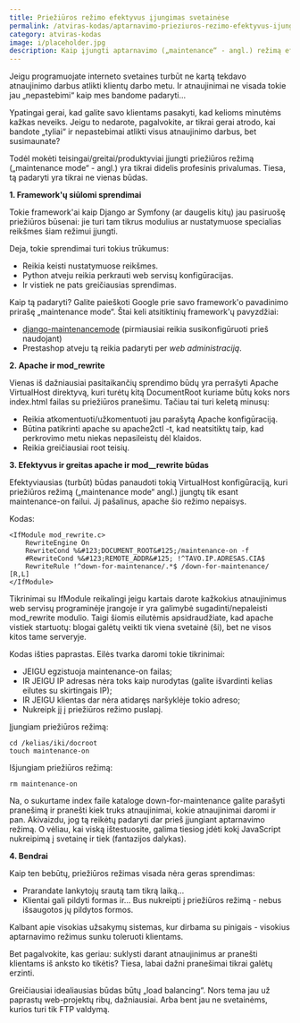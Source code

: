 ```yaml
---
title: Priežiūros režimo efektyvus įjungimas svetainėse
permalink: /atviras-kodas/aptarnavimo-prieziuros-rezimo-efektyvus-ijungimas-svetainese
category: atviras-kodas
image: i/placeholder.jpg
description: Kaip įjungti aptarnavimo („maintenance“ - angl.) režimą efektyviai ir greitai.
---
```


Jeigu programuojate interneto svetaines turbūt ne kartą tekdavo atnaujinimo darbus atlikti klientų darbo metu. Ir atnaujinimai ne visada tokie jau „nepastebimi“ kaip mes bandome padaryti...

Ypatingai gerai, kad galite savo klientams pasakyti, kad kelioms minutėms kažkas neveiks. Jeigu to nedarote, pagalvokite, ar tikrai gerai atrodo, kai bandote „tyliai“ ir nepastebimai atlikti visus atnaujinimo darbus, bet susimaunate?

Todėl mokėti teisingai/greitai/produktyviai įjungti priežiūros režimą („maintenance mode“ - angl.) yra tikrai didelis profesinis privalumas. Tiesa, tą padaryti yra tikrai ne vienas būdas.

**1. Framework'ų siūlomi sprendimai**

Tokie framework'ai kaip Django ar Symfony (ar daugelis kitų) jau pasiruošę priežiūros būsenai: jie turi tam tikrus modulius ar nustatymuose specialias reikšmes šiam režimui įjungti.

Deja, tokie sprendimai turi tokius trūkumus:

-   Reikia keisti nustatymuose reikšmes.
-   Python atveju reikia perkrauti web servisų konfigūracijas.
-   Ir vistiek ne pats greičiausias sprendimas.

Kaip tą padaryti? Galite paieškoti Google prie savo framework'o pavadinimo prirašę „maintenance mode“. Štai keli atsitiktinių framework'ų pavyzdžiai:

-   [django-maintenancemode](https://pypi.python.org/pypi/django-maintenancemode) (pirmiausiai reikia susikonfigūruoti prieš naudojant)
-   Prestashop atveju tą reikia padaryti per *web administraciją*.

**2. Apache ir mod\_rewrite**

Vienas iš dažniausiai pasitaikančių sprendimo būdų yra perrašyti Apache VirtualHost direktyvą, kuri turėtų kitą DocumentRoot kuriame būtų koks nors index.html failas su priežiūros pranešimu. Tačiau tai turi keletą minusų:

-   Reikia atkomentuoti/užkomentuoti jau parašytą Apache konfigūraciją.
-   Būtina patikrinti apache su apache2ctl -t, kad neatsitiktų taip, kad perkrovimo metu niekas nepasileistų dėl klaidos.
-   Reikia greičiausiai root teisių.

**3. Efektyvus ir greitas apache ir mod\_\_rewrite būdas**

Efektyviausias (turbūt) būdas panaudoti tokią VirtualHost konfigūraciją, kuri priežiūros režimą („maintenance mode“ angl.) įjungtų tik esant maintenance-on failui. Jį pašalinus, apache šio režimo nepaisys.

Kodas:

    <IfModule mod_rewrite.c>
        RewriteEngine On
        RewriteCond %&#123;DOCUMENT_ROOT&#125;/maintenance-on -f
        #RewriteCond %&#123;REMOTE_ADDR&#125; !^TAVO.IP.ADRESAS.CIA$
        RewriteRule !^down-for-maintenance/.*$ /down-for-maintenance/ [R,L]
    </IfModule>

Tikrinimai su IfModule reikalingi jeigu kartais darote kažkokius atnaujinimus web servisų programinėje įrangoje ir yra galimybė sugadinti/nepaleisti mod\_rewrite modulio. Taigi šiomis eilutėmis apsidraudžiate, kad apache vistiek startuotų: blogai galėtų veikti tik viena svetainė (ši), bet ne visos kitos tame serveryje.

Kodas išties paprastas. Eilės tvarka daromi tokie tikrinimai:

-   JEIGU egzistuoja maintenance-on failas;
-   IR JEIGU IP adresas nėra toks kaip nurodytas (galite išvardinti kelias eilutes su skirtingais IP);
-   IR JEIGU klientas dar nėra atidaręs naršyklėje tokio adreso;
-   Nukreipk jį į priežiūros režimo puslapį.

Įjungiam priežiūros režimą:

    cd /kelias/iki/docroot
    touch maintenance-on

Išjungiam priežiūros režimą:

    rm maintenance-on

Na, o sukurtame index faile kataloge down-for-maintenance galite parašyti pranešimą ir pranešti kiek truks atnaujinimai, kokie atnaujinimai daromi ir pan. Akivaizdu, jog tą reikėtų padaryti dar prieš įjungiant aptarnavimo režimą. O vėliau, kai viską ištestuosite, galima tiesiog įdėti kokį JavaScript nukreipimą į svetainę ir tiek (fantazijos dalykas).

**4. Bendrai**

Kaip ten bebūtų, priežiūros režimas visada nėra geras sprendimas:

-   Prarandate lankytojų srautą tam tikrą laiką...
-   Klientai gali pildyti formas ir... Bus nukreipti į priežiūros režimą - nebus išsaugotos jų pildytos formos.

Kalbant apie visokias užsakymų sistemas, kur dirbama su pinigais - visokius aptarnavimo režimus sunku toleruoti klientams.

Bet pagalvokite, kas geriau: suklysti darant atnaujinimus ar pranešti klientams iš anksto ko tikėtis? Tiesa, labai dažni pranešimai tikrai galėtų erzinti.

Greičiausiai idealiausias būdas būtų „load balancing“. Nors tema jau už paprastų web-projektų ribų, dažniausiai. Arba bent jau ne svetainėms, kurios turi tik FTP valdymą.